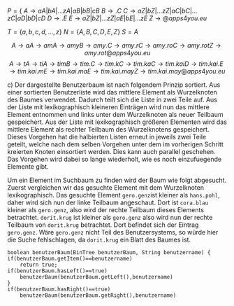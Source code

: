 $P = \lbrace$
$A\to aA|bA|…zA|aB|bB|cB$
$B \to .C$
$C\to aZ|bZ|…zZ|aC|bC|…zC|aD|bD|cD$
$D\to .E$
$E\to aZ|bZ|…zZ|aE|bE|…zE$
$Z \to @apps4you.eu$


$T=\lbrace a,b,c,d,…,z\rbrace$
$N=\lbrace A,B,C,D,E,Z\rbrace$
$S=A$

$$A \to aA \to amA \to amyB \to amy.C \to amy.rC \to amy.roC \to amy.rotZ \to amy.rot@apps4you.eu$$
$$A\to tA \to tiA\to timB\to tim.C\to tim.kC\to tim.kaC\to tim.kaiD\to tim.kai.E \to tim.kai.mE\to tim.kai.maE\to tim.kai.mayZ \to tim.kai.may@apps4you.eu$$

c) Der dargestellte Benutzerbaum ist nach folgendem Prinzip sortiert.
Aus einer sortierten Benutzerliste wird das mittlere Element als Wurzelknoten des Baumes verwendet. Dadurch teilt sich die Liste in zwei Teile auf. Aus der Liste mit lexikographisch kleineren Einträgen wird nun das mittlere Element entnommen und links unter dem Wurzelknoten als neuer Teilbaum gespeichert. Aus der Liste mit lexikographisch größeren Elementen wird das mittlere Element als rechter Teilbaum des Wurzelknotens gespeichert.
Dieses Vorgehen hat die halbierten Listen erneut in jeweils zwei Teile geteilt, welche nach dem selben Vorgehen unter dem im vorherigen Schritt kreierten Knoten einsortiert werden. Dies kann auch parallel geschehen. Das Vorgehen wird dabei so lange wiederholt, wie es noch einzufuegende Elemente gibt.

Um ein Element im Suchbaum zu finden wird der Baum wie folgt abgesucht. Zuerst vergleichen wir das gesuchte Element mit dem Wurzelknoten lexikographisch. Das gesuchte Element `gero.genz`ist kleiner als `hans.pohl`, daher wird sich nun der linke Teilbaum angeschaut. Dort ist `cora.blau` kleiner als `gero.genz`, also wird der rechte Teilbaum dieses Elements betrachtet. `dorit.krug` ist kleiner als `gero.genz` also wird nun der rechte Teilbaum von `dorit.krug` betrachtet. Dort befindet sich der Eintrag `gero.genz`. Wäre `gero.genz` nicht Teil des Benutzersystems, so würde hier die Suche fehlschlagen, da `dorit.krug` ein Blatt des Baumes ist.
```
boolean benutzerBaum(BinTree benutzerBaum, String benutzername) {
if(benutzerBaum.getItem()==benutzername)
	return true;
if(benutzerBaum.hasLeft()==true)
	benutzerBaum(benutzerBaum.getLeft(),benutzername)
}
if(benutzerBaum.hasRight()==true)
	benutzerBaum(benutzerBaum.getRight(),benutzername)
```
